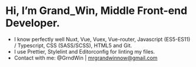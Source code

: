 # Hi, I’m Grand_Win, Middle Front-end Developer. #
- I know perfectly well Nuxt, Vue, Vuex, Vue-router, Javascript (ES5-ES11) / Typescript, CSS (SASS/SCSS), HTML5 and Git.
- I use Prettier, Stylelint and Editorconfig for linting my files.
- Contact with me: @GrndWin | mrgrandwinnow@gmail.com

<!---
GrandWin/GrandWin is a ✨ special ✨ repository because its `README.md` (this file) appears on your GitHub profile.
You can click the Preview link to take a look at your changes.
--->
